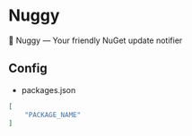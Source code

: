 # Nuggy
🐥 Nuggy — Your friendly NuGet update notifier

## Config
- packages.json
```JSON
[
    "PACKAGE_NAME"
]
```
